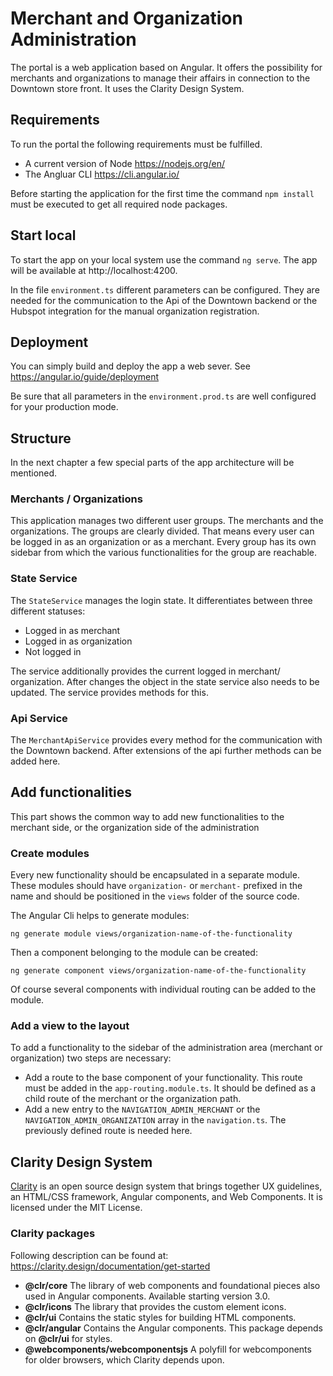 # Merchant and Organization Administration

The portal is a web application based on Angular. 
It offers the possibility for merchants and organizations to manage their affairs in connection to the Downtown store front.
It uses the Clarity Design System.

## Requirements

To run the portal the following requirements must be fulfilled. 
* A current version of Node https://nodejs.org/en/
* The Angluar CLI https://cli.angular.io/

Before starting the application for the first time the command `npm install` must be executed to get all required node packages.

## Start local

To start the app on your local system use the command `ng serve`. The app will be available at http://localhost:4200.

In the file `environment.ts` different parameters can be configured. 
They are needed for the communication to the Api of the Downtown backend or the Hubspot integration for the manual organization registration.

## Deployment

You can simply build and deploy the app a web sever. See https://angular.io/guide/deployment

Be sure that all parameters in the `environment.prod.ts` are well configured for your production mode.

## Structure

In the next chapter a few special parts of the app architecture will be mentioned. 

### Merchants / Organizations

This application manages two different user groups. The merchants and the organizations. The groups are clearly divided.
That means every user can be logged in as an organization or as a merchant. 
Every group has its own sidebar from which the various functionalities for the group are reachable.


### State Service

The `StateService` manages the login state. It differentiates between three different statuses:
* Logged in as merchant
* Logged in as organization
* Not logged in

The service additionally provides the current logged in merchant/ organization. 
After changes the object in the state service also needs to be updated. The service provides methods for this.

### Api Service

The `MerchantApiService` provides every method for the communication with the Downtown backend.
After extensions of the api further methods can be added here.

## Add functionalities

This part shows the common way to add new functionalities to the merchant side, or the organization side of the administration

### Create modules

Every new functionality should be encapsulated in a separate module. 
These modules should have `organization-` or `merchant-` prefixed in the name and should be positioned in the `views` folder of the source code.

The Angular Cli helps to generate modules:

`ng generate module views/organization-name-of-the-functionality`

Then a component belonging to the module can be created:

`ng generate component views/organization-name-of-the-functionality`

Of course several components with individual routing can be added to the module.

### Add a view to the layout

To add a functionality to the sidebar of the administration area (merchant or organization) two steps are necessary:
* Add a route to the base component of your functionality. This route must be added in the `app-routing.module.ts`.
It should be defined as a child route of the merchant or the organization path.
* Add a new entry to the `NAVIGATION_ADMIN_MERCHANT` or the `NAVIGATION_ADMIN_ORGANIZATION` array in the `navigation.ts`.
The previously defined route is needed here.

## Clarity Design System
[Clarity](https://clarity.design) is an open source design system that brings together UX guidelines, an HTML/CSS framework, Angular components, and Web Components. It is licensed under the MIT License.

### Clarity packages
Following description can be found at: https://clarity.design/documentation/get-started

* **@clr/core** The library of web components and foundational pieces also used in Angular components. Available starting version 3.0.
* **@clr/icons** The library that provides the custom element icons.
* **@clr/ui** Contains the static styles for building HTML components.
* **@clr/angular** Contains the Angular components. This package depends on **@clr/ui** for styles.
* **@webcomponents/webcomponentsjs** A polyfill for webcomponents for older browsers, which Clarity depends upon.
